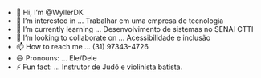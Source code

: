 - 👋 Hi, I’m @WyllerDK
- 👀 I’m interested in ... Trabalhar em uma empresa de tecnologia
- 🌱 I’m currently learning ... Desenvolvimento de sistemas no SENAI CTTI
- 💞️ I’m looking to collaborate on ... Acessibilidade e inclusão
- 📫 How to reach me ... (31) 97343-4726
- 😄 Pronouns: ... Ele/Dele
- ⚡ Fun fact: ... Instrutor de Judô e violinista batista.

<!---
WyllerDK/WyllerDK is a ✨ special ✨ repository because its `README.md` (this file) appears on your GitHub profile.
You can click the Preview link to take a look at your changes.
--->

